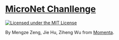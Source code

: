 # [MicroNet Chanllenge](https://micronet-challenge.github.io/)

[![Licensed under the MIT License](https://img.shields.io/badge/License-MIT-blue.svg)](https://github.com/Zeitzmz/nips-micronet/blob/master/LICENSE)

By Mengze Zeng, Jie Hu, Ziheng Wu from [Momenta](https://www.momenta.ai/). 
